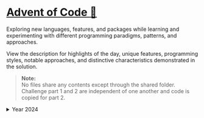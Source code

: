 # [Advent of Code :christmas_tree:](https://adventofcode.com)
Exploring new languages, features, and packages while learning and experimenting with different programming paradigms,
patterns, and approaches.

View the description for highlights of the day, unique features, programming styles, notable approaches, 
and distinctive characteristics demonstrated in the solution.

> **Note:**  
> No files share any contents except through the shared folder.
> Challenge part 1 and 2 are independent of one another and code is copied for part 2.

<details>
<summary>Year 2024</summary>
<br/>
The year of the :snake: Python :snake:
<br/>
<br/>

> **Folder structure:**
> - \<year number\>
>  - \<day number\>
>    - assets
>      - input.txt (individual challenge input)
>      - input_demo.txt (example input)
>      - input_demo_2.txt (if available)
>    - 1.py (first challenge)
>    - 2.py (second challenge)
>    - \_\_init\_\_.py
>  - \_\_init\_\_.py

<br/>

<table>
  <thead>
    <tr>
      <th style="width:5%;">Day</th>
      <th style="width:5%;">Finished</th>
      <th style="width:15%; font-size: 4px;">Style</th>
      <th style="width:30%;">Notable Approach</th>
      <th style="width:25%;">Notable Features</th>
      <th style="width:20%;">Other</th>
    </tr>
  </thead>
  <tbody>
    <tr>
      <td>1.1 <br/> 1.2</td>
      <td>:star: :star:</td>
      <td>Imperative</td>
      <td>/</td>
      <td>/</td>
      <td>/</td>
    </tr>
    <tr>
      <td>2.1</td>
      <td>:star:</td>
      <td>Functional</td>
      <td>
        <ul>
          <li>Compare every next two level in a tuple.</li>
          <ul>
            <li>[7 6 4 2 1] -> (7, 6) -> (6, 4) -> ...</li>
          </ul>
          <li>Return False if a rule is broken.</li>
        </ul>
      </td>
      <td>
        <ul>
          <li>Immutable and deterministic functions</li>
          <ul>
            <li>No side effects</li>
            <li>No observable effects outside its scope</li>
          </ul>
          <li>Pipeline design pattern</li>
          <li>Utilizing 'compose' from 'toolz'</li>
        </ul>
      </td>
      <td>/</td>
    </tr>
    <tr>
      <td>3.1</td>
      <td>:star:</td>
      <td>One-liner</td>
      <td>
        <ul>
          <li>Regex to capture pairs of numbers.</li>
          <li>Compute the sum of the resulting products.</li>
        </ul>
      </td>
      <td>
        <ul>
          <li>Regex with capturing groups.</li>
        </ul>
      </td>
      <td>/</td>
    </tr>
    <tr>
      <td>8.1</td>
      <td>:star:</td>
      <td>Functional</td>
      <td>
        <ul>
          <li>Create a list of antennas and coordinates.</li>
          <li>Create a list of all possible antinodes.</li>
          <li>Remove antinodes not in boundary.</li>
        </ul>
      </td>
      <td>
        <ul>
          <li>Using numpy for vector calculations.</li>
        </ul>
      </td>
      <td>
        <ul>
          <li>Note: when you pop an element out of an array, lower the "loop variable"</li>
        </ul>
      </td>
    </tr>
  </tbody>
</table>

</details>
